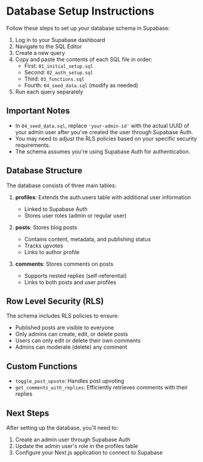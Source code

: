 # Database Setup Instructions

Follow these steps to set up your database schema in Supabase:

1. Log in to your Supabase dashboard
2. Navigate to the SQL Editor
3. Create a new query
4. Copy and paste the contents of each SQL file in order:
   - First: `01_initial_setup.sql`
   - Second: `02_auth_setup.sql`
   - Third: `03_functions.sql`
   - Fourth: `04_seed_data.sql` (modify as needed)
5. Run each query separately

## Important Notes

- In `04_seed_data.sql`, replace `'your-admin-id'` with the actual UUID of your admin user after you've created the user through Supabase Auth.
- You may need to adjust the RLS policies based on your specific security requirements.
- The schema assumes you're using Supabase Auth for authentication.

## Database Structure

The database consists of three main tables:

1. **profiles**: Extends the auth.users table with additional user information

   - Linked to Supabase Auth
   - Stores user roles (admin or regular user)

2. **posts**: Stores blog posts

   - Contains content, metadata, and publishing status
   - Tracks upvotes
   - Links to author profile

3. **comments**: Stores comments on posts
   - Supports nested replies (self-referential)
   - Links to both posts and user profiles

## Row Level Security (RLS)

The schema includes RLS policies to ensure:

- Published posts are visible to everyone
- Only admins can create, edit, or delete posts
- Users can only edit or delete their own comments
- Admins can moderate (delete) any comment

## Custom Functions

- `toggle_post_upvote`: Handles post upvoting
- `get_comments_with_replies`: Efficiently retrieves comments with their replies

## Next Steps

After setting up the database, you'll need to:

1. Create an admin user through Supabase Auth
2. Update the admin user's role in the profiles table
3. Configure your Next.js application to connect to Supabase
